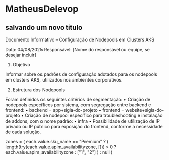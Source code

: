 # MatheusDelevop
## salvando um novo titulo


Documento Informativo – Configuração de Nodepools em Clusters AKS

Data: 04/08/2025
Responsável: [Nome do responsável ou equipe, se desejar incluir]

1. Objetivo

Informar sobre os padrões de configuração adotados para os nodepools em clusters AKS, utilizados nos ambientes corporativos.

2. Estrutura dos Nodepools

Foram definidos os seguintes critérios de segmentação:
	•	Criação de nodepools específicos por sistema, com segregação entre backend e frontend:
	•	backend = app+sigla-do-projeto
	•	frontend = website+sigla-do-projeto
	•	Criação de nodepool específico para troubleshooting e instalação de addons, com o nome padrão:
	•	infra
	•	Possibilidade de utilização de IP privado ou IP público para exposição do frontend, conforme a necessidade de cada solução.




zones = (
  each.value.sku_name == "Premium"
  ? (
      length(try(each.value.apim_availabilityzone, [])) > 0
      ? each.value.apim_availabilityzone
      : ["1", "2"]
    )
  : null
)
 
